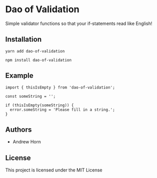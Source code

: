 # Dao of Validation

Simple validator functions so that your if-statements read like English!

## Installation

```
yarn add dao-of-validation

npm install dao-of-validation
```

## Example

```
import { thisIsEmpty } from 'dao-of-validation';

const someString = '';

if (thisIsEmpty(someString)) {
  error.someString = 'Please fill in a string.';
}
```

## Authors

* Andrew Horn&nbsp;

## License

This project is licensed under the MIT License
